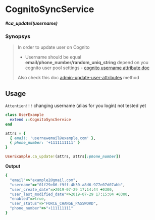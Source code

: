 # CognitoSyncService

__*#ca_update!(username)*__

### Synopsys

> In order to update user on Cognito
> - Username should be equal __email/phone_number/random_uniq_string__ depend on you cognito user pool settings - [cognito username attribute doc](https://docs.aws.amazon.com/en_us/cognito/latest/developerguide/user-pool-settings-attributes.html#user-pool-settings-usernames)
>
> Also check this doc [admin-update-user-attributes](https://docs.aws.amazon.com/cli/latest/reference/cognito-idp/admin-update-user-attributes.html) method

## Usage

`Attention!!!`
changing username (alias for you login) not tested yet

```ruby
class UserExample
  extend ::CognitoSyncService
end

attrs = {
  { email: 'usernewemail@example.com' },
  { phone_number: '+1111111111' }
}

UserExample.ca_update!(attrs, attrs[:phone_number])
```

__Output__

```ruby
{
  "email"=>"example2@gmail.com",
  "username"=>"01f29e86-f9ff-4b30-a8d6-977e07d07abb",
  "user_create_date"=>2019-07-29 17:14:44 +0300,
  "user_last_modified_date"=>2019-07-29 17:15:04 +0300,
  "enabled"=>true,
  "user_status"=>"FORCE_CHANGE_PASSWORD",
  "phone_number"=>"+111111111"
}

```
